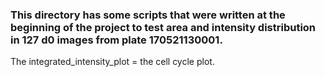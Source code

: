 ### This directory has some scripts that were written at the beginning of the project to test area and intensity distribution in 127 d0 images from plate 170521130001.
The integrated_intensity_plot = the cell cycle plot.
